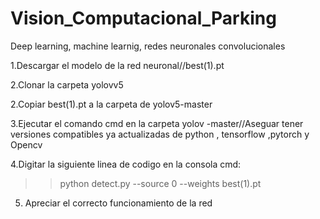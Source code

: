 # Vision_Computacional_Parking
Deep learning, machine learnig, redes neuronales convolucionales

1.Descargar el modelo de la red neuronal//best(1).pt

2.Clonar la carpeta yolovv5

2.Copiar best(1).pt a la carpeta de yolov5-master

3.Ejecutar el comando cmd en la carpeta yolov -master//Aseguar tener versiones compatibles ya actualizadas de python , tensorflow ,pytorch y Opencv

4.Digitar la siguiente linea de codigo en la consola cmd:

>>python detect.py --source 0 --weights best(1).pt

5. Apreciar el correcto funcionamiento de la red
